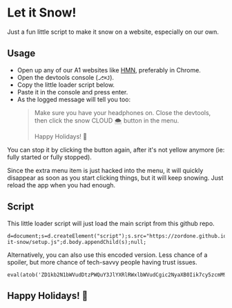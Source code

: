 # Let it Snow!

Just a fun little script to make it snow on a website, especially on our own.

## Usage

- Open up any of our A1 websites like [HMN](https://hmnow.com/), preferably in Chrome.
- Open the devtools console (`⎇⌘J`).
- Copy the little loader script below.
- Paste it in the console and press enter.
- As the logged message will tell you too:
  > Make sure you have your headphones on.
  > Close the devtools, then click the snow CLOUD 🌨 button in the menu.
  >
  > Happy Holidays! 🎄

You can stop it by clicking the button again, after it's not yellow anymore (ie: fully started or fully stopped).

Since the extra menu item is just hacked into the menu, it will quickly disappear as soon as you start clicking things, but it will keep snowing. Just reload the app when you had enough.

## Script

This little loader script will just load the main script from this github repo.

```
d=document;s=d.createElement("script");s.src="https://zordone.github.io/let-it-snow/setup.js";d.body.appendChild(s);null;
```

Alternatively, you can also use this encoded version. Less chance of a spoiler, but more chance of tech-savvy people having trust issues.

```
eval(atob('ZD1kb2N1bWVudDtzPWQuY3JlYXRlRWxlbWVudCgic2NyaXB0Iik7cy5zcmM9Imh0dHBzOi8vem9yZG9uZS5naXRodWIuaW8vbGV0LWl0LXNub3cvc2V0dXAuanMiO2QuYm9keS5hcHBlbmRDaGlsZChzKTtudWxsOw=='))
```

## Happy Holidays! 🎄
